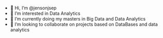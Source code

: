 - 👋 Hi, I’m @jensonjsep
- 👀 I’m interested in Data Analytics
- 🌱 I’m currently doing my masters in Big Data and Data Analytics 
- 💞️ I’m looking to collaborate on projects based on DataBases and data analytics

<!---
jensonjsep/jensonjsep is a ✨ special ✨ repository because its `README.md` (this file) appears on your GitHub profile.
You can click the Preview link to take a look at your changes.
--->
